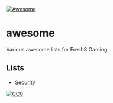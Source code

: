 [![Awesome](https://cdn.rawgit.com/sindresorhus/awesome/d7305f38d29fed78fa85652e3a63e154dd8e8829/media/badge.svg)](https://github.com/sindresorhus/awesome)

# awesome
Various awesome lists for Fresh8 Gaming

## Lists

- [Security](security.md)

[![CC0](https://i.creativecommons.org/l/by/4.0/88x31.png)](https://creativecommons.org/licenses/by/4.0/)
